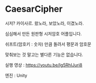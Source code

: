 # CaesarCipher
 시저? 카이사르. 왔노라, 보았노라, 이겼노라.

심심해서 만든 원판형 시저암호 어플입니다.

쉬프트(암호키 : 숫자) 만큼 돌려서 평문과 암호문

맞춰보는 것 말고는 별다른 기능은 없습니다.

실행 영상 : https://youtu.be/Ig5RhIJuri8

엔진 : Unity
